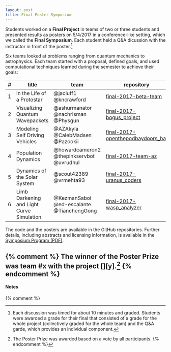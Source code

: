 ```yaml
---
layout: post
title: Final Poster Symposium
---
```


Students worked on a **Final Project** in teams of two or three students and presented results as posters on 5/4/2017 in a conference-like setting, which we called the **Final Symposium**. Each student held a Q&A dicussion with the instructor in front of the poster.[^1]

Six teams looked at problems ranging from quantum mechanics to astrophysics. Each team started with a proposal, defined goals, and used computational techniques learned during the semester to achieve their goals:

| #  | title  | team  | repository |
|----|--------|-------|------------|
| 1  | In the Life of a Protostar   | @jacluff1 @kncrawford   | [final-2017-beta-team][protostar] |
| 2  | Visualizing Quantum Wavepackets | @ashurmanator @nachrisman @Physgun| [final-2017-bogus_project][wavepackets]
| 3  | Modeling Self Driving Vehicles | @AZAkyla @CalebMadsen @Pazookii | [final-2017-openthepodbaydoors_hal][selfdriving]
| 4  | Population Dynamics | @howardcameron2 @thepinkservbot @uvrudhul | [final-2017-team-az][population-dynamics]
| 5  | Dynamics of the Solar System | @scout42389 @vrmehta93 | [final-2017-uranus_coders][solar-system]
| 6  | Limb Darkening and Light Curve Simulation | @KezmanSaboi @ed-escalante @TianchengGong | [final-2017-wasp_analyzer][light-curve]

[protostar]: https://github.com/ASU-CompMethodsPhysics-PHY494/final-2017-beta-team "final-2017-beta-team"
[wavepackets]: https://github.com/ASU-CompMethodsPhysics-PHY494/final-2017-bogus_project "final-2017-bogus_project"
[selfdriving]: https://github.com/ASU-CompMethodsPhysics-PHY494/final-2017-openthepodbaydoors_hal "final-2017-openthepodbaydoors_hal"
[population-dynamics]: https://github.com/ASU-CompMethodsPhysics-PHY494/final-2017-team-az "final-2017-team-az"
[solar-system]: https://github.com/ASU-CompMethodsPhysics-PHY494/final-2017-uranus_coders "final-2017-uranus_coders"
[light-curve]: https://github.com/ASU-CompMethodsPhysics-PHY494/final-2017-wasp_analyzer "final-2017-wasp_analyzer"


The code and the posters are available in the GitHub repositories. Further details, including abstracts and licensing information, is available in the [Symposium Program (PDF)]({{site.baseurl}}/{{site.docs}}/program_symposium_2017.pdf).

{% comment %}
The winner of the **Poster Prize** was team #x with the project [][y].[^2] 
{% endcomment %}
--------

#### Notes

[^1]: Each discussion was timed for about 10 minutes and graded. Students
      were awarded a grade for their final that consisted of a grade
      for the whole project (collectively graded for the whole team)
      and the Q&A garde, which provides an individual component.

{% comment %}
[^2]: The Poster Prize was awarded based on a vote by all participants.
{% endcomment %}
